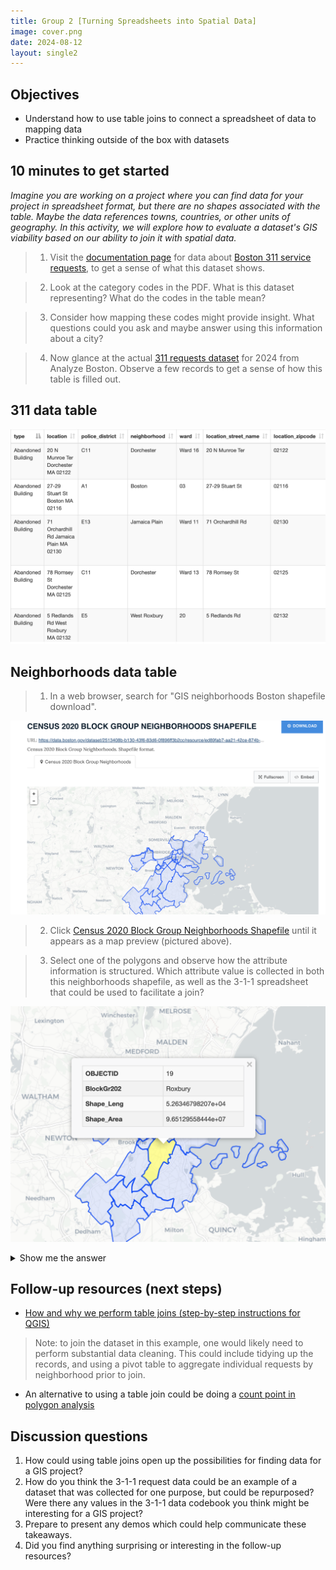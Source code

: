 ```yaml
---
title: Group 2 [Turning Spreadsheets into Spatial Data]
image: cover.png
date: 2024-08-12
layout: single2
---
```


## Objectives
- Understand how to use table joins to connect a spreadsheet of data to mapping data
- Practice thinking outside of the box with datasets

## 10 minutes to get started

*Imagine you are working on a project where you can find data for your project in spreadsheet format, but there are no shapes associated with the table. Maybe the data references towns, countries, or other units of geography. In this activity, we will explore how to evaluate a dataset's GIS viability based on our ability to join it with spatial data.*

> 1. Visit the [documentation page](https://data.boston.gov/dataset/311-service-requests/resource/b237f352-49d1-4423-804f-b478e4f24e61) for data about [Boston 311 service requests](https://www.boston.gov/departments/boston-311), to get a sense of what this dataset shows. 

> 2. Look at the category codes in the PDF. What is this dataset representing? What do the codes in the table mean?

> 3. Consider how mapping these codes might provide insight. What questions could you ask and maybe answer using this information about a city?

> 4. Now glance at the actual [311 requests dataset](https://data.boston.gov/dataset/311-service-requests/resource/dff4d804-5031-443a-8409-8344efd0e5c8) for 2024 from Analyze Boston. Observe a few records to get a sense of how this table is filled out.



## 311 data table

<img src="cover.png" style="width:100%; max-height:70em;" alt="table">

## Neighborhoods data table

> 1. In a web browser, search for "GIS neighborhoods Boston shapefile download". 

![Analyze Boston result for neighborhood boundaries](neighborhoods.png)

> 2. Click [Census 2020 Block Group Neighborhoods Shapefile](https://data.boston.gov/dataset/census-2020-block-group-neighborhoods/resource/ed89fab7-aa21-42ce-874b-1b4971ab50fb) until it appears as a map preview (pictured above).

> 3. Select one of the polygons and observe how the attribute information is structured. Which attribute value is collected in both this neighborhoods shapefile, as well as the 3-1-1 spreadsheet that could be used to facilitate a join?

![screenshot of clicking on the polygons to show a table with the column "neighborhood", and neighborhood name](neighborhood-attributes.png)


<div class="alert-success">
<details>
    <summary>Show me the answer</summary>
    You would use the field containing values for the neighborhood name, which is present in both datasets to join the data. In the 3-1-1 requests table, the attribute field is titled "neighborhood"; in the neighborhood GIS data, it is titled "BlockGr202".
</details>

</div>



## Follow-up resources (next steps)
- [How and why we perform table joins (step-by-step instructions for QGIS)](https://mapping.share.library.harvard.edu/tutorials/census-data-primer/perform-a-table-join/)
> Note: to join the dataset in this example, one would likely need to perform substantial data cleaning. This could include tidying up the records, and using a pivot table to aggregate individual requests by neighborhood prior to join.
- An alternative to using a table join could be doing a [count point in polygon analysis](https://maps.cga.harvard.edu/qgis_2/wkshop/pt_in_pgn.php)

## Discussion questions
1. How could using table joins open up the possibilities for finding data for a GIS project?
2. How do you think the 3-1-1 request data could be an example of a dataset that was collected for one purpose, but could be repurposed? Were there any values in the 3-1-1 data codebook you think might be interesting for a GIS project?
4. Prepare to present any demos which could help communicate these takeaways.
5. Did you find anything surprising or interesting in the follow-up resources?






